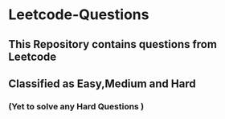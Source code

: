 # Leetcode-Questions
## This Repository contains questions from Leetcode
## Classified as Easy,Medium and Hard 

### (Yet to solve any Hard Questions )
